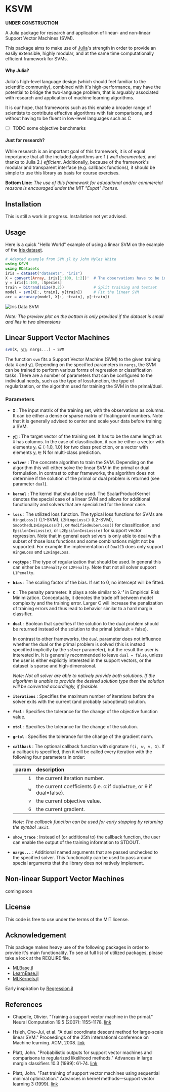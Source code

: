 # KSVM

**UNDER CONSTRUCTION**

A Julia package for research and application of linear- and non-linear Support Vector Machines (SVM).

This package aims to make use of [Julia](http://julialang.org/)'s strength in order
to provide an easily extensible, highly modular, and at the same time computationally efficient framework for SVMs.

#### Why Julia?

Julia's high-level language design (which should feel familiar to the scientific community),
combined with it's high-performance, may have the potential to bridge the two-language problem,
that is arguably associated with research and application of machine learning algorithms.

It is our hope, that frameworks such as this enable a broader range of scientists to contribute
effective algorithms with fair comparisons, and without having to be fluent in low-level languages such as C

- [ ] TODO some objective benchmarks

#### Just for research?

While research is an important goal of this framework, it is of equal importance that all the included
algorithms are 1.) _well documented_, and thanks to Julia 2.) _efficient_.
Additionally, because of the framework's modular and transparent interface (e.g. callback functions),
it should be simple to use this library as basis for course exercises.

**Bottom Line:**
_The use of this framework for educational and/or commercial reasons is encouraged under the MIT "Expat" license._

## Installation

This is still a work in progress. Installation not yet advised.

## Usage

Here is a quick "Hello World" example of using a linear SVM on the example of the [Iris dataset](https://archive.ics.uci.edu/ml/datasets/Iris). 

```Julia
# Adapted example from SVM.jl by John Myles White
using KSVM
using RDatasets
iris = dataset("datasets", "iris")
X = convert(Array, iris[1:100, 1:2])'  # The observations have to be in the columns
y = iris[1:100, :Species]
train = bitrand(size(X,2))             # Split training and testset
model = svm(X[:, train], y[train])     # Fit the linear SVM
acc = accuracy(model, X[:, ~train], y[~train])
```

![Iris Data SVM](https://cloud.githubusercontent.com/assets/10854026/10865578/d5c448c4-800f-11e5-9df4-dcbd51a3f21d.png)

_Note: The preview plot on the bottom is only provided if the dataset is small and lies in two dimensions_

## Linear Support Vector Machines

```Julia
svm(X, y⃗; nargs...) → SVM
```

The function `svm` fits a Support Vector Machine (SVM) to the given training data `X` and `y⃗`.
Depending on the specified parameters in `nargs`, the SVM can be trained to
perform various forms of regression or classification tasks.
There are a number of parameters that can be configured to the individual needs,
such as the type of lossfunction, the type of regularization, or the algorithm 
used for training the SVM in the primal/dual.

### Parameters

- **`X`** : The input matrix of the training set, with the observations as columns.
It can be either a dense or sparse matrix of floatingpoint numbers.
Note that it is generally advised to center and scale your data before training a SVM.

- **`y⃗`** : The target vector of the training set. It has to be the same length as `X` has columns.
In the case of classification, it can be either a vector with elements yᵢ ∈ {-1.0, 1.0}
for two class prediction, or a vector with elements yᵢ ∈ N for multi-class prediction.

- **`solver`** : The concrete algorithm to train the SVM. Depending on the algorithm
this will either solve the linear SVM in the primal or dual formulation.
In contrast to other frameworks, the algorithm does not determine if the solution 
of the primal or dual problem is returned (see parameter `dual`).

- **`kernel`** : The kernel that should be used. The ScalarProductKernel denotes the special
case of a linear SVM and allows for additional functionality and solvers that are specialized for the linear case.

- **`loss`** : The utilized loss function. The typical loss functions for SVMs are
`HingeLoss()` (L1-SVM), `L2HingeLoss()` (L2-SVM), `SmoothedL1HingeLoss(h)`, or `ModifiedHuberLoss()` for classification,
and `EpsilonInsLoss(e)`, or `L2EpsilonInsLoss(e)` for support vector regression.
Note that in general each solvers is only able to deal with a subset of those
loss functions and some combinations might not be supported.
For example the implementation of `DualCD` does only support
`HingeLoss` and `L2HingeLoss`.

- **`regtype`** : The type of regularization that should be used. In general this can either
be `L1Penalty` or `L2Penalty`. Note that not all solver support `L1Penalty`.

- **`bias`** : The scaling factor of the bias. If set to 0, no intercept will be fitted.

- **`C`** : The penalty parameter. It plays a role similar to λ⁻¹ in Empirical Risk Minimization.
Conceptually, it denotes the trade off between model complexity and the training error.
Larger C will increase the penalization of training errors and thus lead to behavior
similar to a hard margin classifier.

- **`dual`** : Boolean that specifies if the solution to the dual problem should be returned
instead of the solution to the primal (default = false).

    In contrast to other frameworks, the `dual` parameter does not influence whether the dual or
    the primal problem is solved (this is instead specified implicitly by the `solver` parameter),
    but the result the user is interested in.
    It is generally recommended to leave `dual = false`, unless the user is either explicitly
    interested in the support vectors, or the dataset is sparse and high-dimensional.
    
    _Note: Not all solver are able to natively provide both solutions. If the algorithm is unable
    to provide the desired solution type then the solution will be converted accordingly, if feasible._

- **`iterations`** : Specifies the maximum number of iterations before the solver exits with the
current (and probably suboptimal) solution.

- **`ftol`** : Specifies the tolerance for the change of the objective function value.

- **`xtol`** : Specifies the tolerance for the change of the solution.

- **`grtol`** : Specifies the tolerance for the change of the gradient norm.

- **`callback`** : The optional callback function with signature `f(i, w, v, G)`.
If a callback is specified, then it will be called
every iteration with the following four parameters in order:

    param | description 
    ---: | :----
    `i` | the current iteration number.
    `w` | the current coefficients (i.e. α if dual=true, or θ if dual=false).
    `v` | the current objective value.
    `G` | the current gradient.
    
    _Note: The callback function can be used for early stopping by returning the symbol `:Exit`._

- **`show_trace`** : Instead of (or additional to) the callback function, the user can enable the output of the training information to STDOUT.

- **`nargs...`** : Additional named arguments that are passed unchecked to the specified solver.
This functionality can be used to pass around special arguments that the library does not natively implement.

## Non-linear Support Vector Machines

coming soon

## License

This code is free to use under the terms of the MIT license.

## Acknowledgement

This package makes heavy use of the following packages in order to provide it's main functionality. To see at full list of utilized packages, please take a look at the REQUIRE file.

- [MLBase.jl](https://github.com/JuliaStats/MLBase.jl)
- [LearnBase.jl](https://github.com/Evizero/LearnBase.jl)
- [MLKernels.jl](https://github.com/trthatcher/MLKernels.jl)

Early inspiration by [Regression.jl](https://github.com/lindahua/Regression.jl)

## References

- Chapelle, Olivier. "Training a support vector machine in the primal."
Neural Computation 19.5 (2007): 1155-1178. [link](http://www.mitpressjournals.org/doi/abs/10.1162/neco.2007.19.5.1155)

- Hsieh, Cho-Jui, et al. "A dual coordinate descent method for large-scale 
linear SVM." Proceedings of the 25th international conference on Machine learning. 
ACM, 2008. [link](http://doi.acm.org/10.1145/1390156.1390208)

- Platt, John. "Probabilistic outputs for support vector machines and comparisons 
to regularized likelihood methods." Advances in large margin classifiers 10.3 (1999): 61-74.
[link](http://citeseer.ist.psu.edu/viewdoc/summary?doi=10.1.1.41.1639)

- Platt, John. "Fast training of support vector machines using sequential minimal optimization." Advances in kernel methods—support vector learning 3 (1999). [link](http://dl.acm.org/citation.cfm?id=299105)
